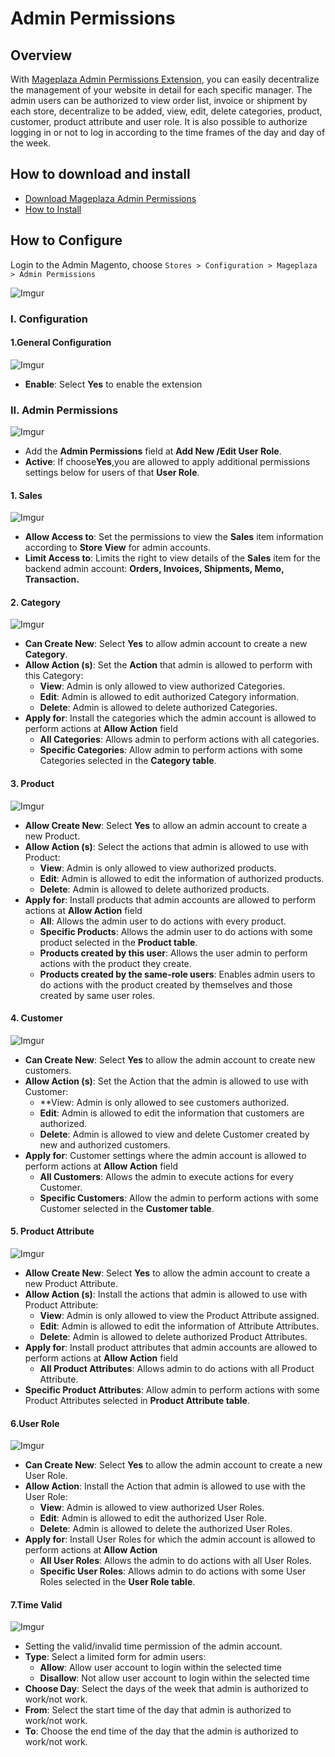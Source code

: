 # Admin Permissions

## Overview

With [Mageplaza Admin Permissions Extension](https://www.mageplaza.com/magento-2-admin-permissions/), you can easily decentralize the management of your website in detail for each specific manager. The admin users can be authorized to view order list, invoice or shipment by each store, decentralize to be added, view, edit, delete categories, product, customer, product attribute and user role. It is also possible to authorize logging in or not to log in according to the time frames of the day and day of the week.

## How to download and install

- [Download Mageplaza Admin Permissions](https://www.mageplaza.com/magento-2-admin-permissions/)
- [How to Install](https://www.mageplaza.com/install-magento-2-extension/)


## How to Configure

Login to the Admin Magento, choose `Stores > Configuration > Mageplaza > Admin Permissions`

![Imgur](https://i.imgur.com/z3oYaW9.png)

### I. Configuration
#### 1.General Configuration

![Imgur](https://i.imgur.com/Zud3vjy.png)

- **Enable**: Select **Yes** to enable the extension

### II. Admin Permissions

![Imgur](https://i.imgur.com/Vd5bHkz.png)

- Add the **Admin Permissions** field at **Add New /Edit User Role**.
- **Active**: If choose**Yes**,you are allowed to apply additional permissions settings below for users of that **User Role**.

#### 1. Sales

![Imgur](https://i.imgur.com/cdXDKGv.png)

- **Allow Access to**: Set the permissions to view the **Sales** item information according to **Store View** for admin accounts.
- **Limit Access to**: Limits the right to view details of the **Sales** item for the backend admin account: **Orders, Invoices, Shipments, Memo, Transaction.**


#### 2. Category

![Imgur](https://i.imgur.com/komQ7rX.png)

- **Can Create New**: Select **Yes** to allow admin account to create a new **Category**.
- **Allow Action (s)**: Set the **Action** that admin is allowed to perform with this Category:
  - **View**: Admin is only allowed to view authorized Categories.
  - **Edit**: Admin is allowed to edit authorized Category information.
  - **Delete**: Admin is allowed to delete authorized Categories.
- **Apply for**: Install the categories which the admin account is allowed to perform actions at **Allow Action** field
  - **All Categories**: Allows admin to perform actions with all categories.
  - **Specific Categories**: Allow admin to perform actions with some Categories selected in the **Category table**.

#### 3. Product

![Imgur](https://i.imgur.com/NFG4KXG.png)

- **Allow Create New**: Select **Yes** to allow an admin account to create a new Product.
- **Allow Action (s)**: Select the actions that admin is allowed to use with Product:
  - **View**: Admin is only allowed to view authorized products.
  - **Edit**: Admin is allowed to edit the information of authorized products.
  - **Delete**: Admin is allowed to delete authorized products.
- **Apply for**: Install products that admin accounts are allowed to perform actions at **Allow Action** field
  - **All**: Allows the admin user to do actions with every product.
  - **Specific Products**: Allows the admin user to do actions with some product selected in the **Product table**.
  - **Products created by this user**: Allows the user admin to perform actions with the product they create.
  - **Products created by the same-role users**: Enables admin users to do actions with the product created by themselves and those created by same user roles. 


#### 4. Customer

![Imgur](https://i.imgur.com/73b00zm.png)

- **Can Create New**: Select **Yes** to allow the admin account to create new customers.
- **Allow Action (s)**: Set the Action that the admin is allowed to use with Customer:
  - **View: Admin is only allowed to see customers authorized.
  - **Edit**: Admin is allowed to edit the information that customers are authorized.
  - **Delete**: Admin is allowed to view and delete Customer created by new and authorized customers.
- **Apply for**: Customer settings where the admin account is allowed to perform actions at **Allow Action** field
  - **All Customers**: Allows the admin to execute actions for every Customer.
  - **Specific Customers**: Allow the admin to perform actions with some Customer selected in the **Customer table**.


#### 5. Product Attribute

![Imgur](https://i.imgur.com/g79qqAy.png)

- **Allow Create New**: Select **Yes** to allow the admin account to create a new Product Attribute.
- **Allow Action (s)**: Install the actions that admin is allowed to use with Product Attribute:
  - **View**: Admin is only allowed to view the Product Attribute assigned.
  - **Edit**: Admin is allowed to edit the information of Attribute Attributes.
  - **Delete**: Admin is allowed to delete authorized Product Attributes.
- **Apply for**: Install product attributes that admin accounts are allowed to perform actions at **Allow Action** field
  - **All Product Attributes**: Allows admin to do actions with all Product Attribute.
 - **Specific Product Attributes**: Allow admin to perform actions with some Product Attributes selected in **Product Attribute table**.


#### 6.User Role

![Imgur](https://i.imgur.com/AdY2rmB.png)

- **Can Create New**: Select **Yes** to allow the admin account to create a new User Role.
- **Allow Action**: Install the Action that admin is allowed to use with the User Role:
  - **View**: Admin is allowed to view authorized User Roles.
  - **Edit**: Admin is allowed to edit the authorized User Role.
  - **Delete**: Admin is allowed to delete the authorized User Roles.
- **Apply for**: Install User Roles for which the admin account is allowed to perform actions at **Allow Action**
  - **All User Roles**: Allows the admin to do actions with all User Roles.
  - **Specific User Roles**: Allows admin to do actions with some User Roles selected in the **User Role table**.

#### 7.Time Valid

![Imgur](https://i.imgur.com/HGCDto7.png)

- Setting the valid/invalid time permission of the admin account.
- **Type**: Select a limited form for admin users:
  - **Allow**: Allow user account to login within the selected time
  - **Disallow**: Not allow user account to login within the selected time
- **Choose Day**: Select the days of the week that admin is authorized to work/not work. 
- **From**: Select the start time of the day that admin is authorized to work/not work. 
- **To**: Choose the end time of the day that the admin is authorized to work/not work. 
